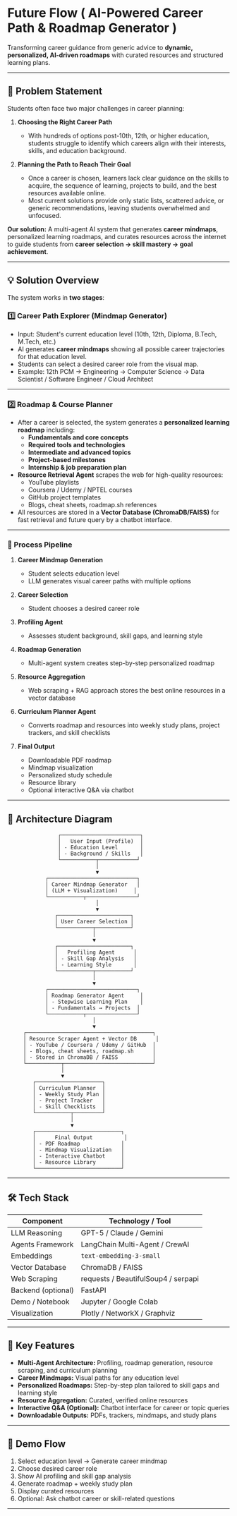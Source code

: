 # Future Flow ( AI-Powered Career Path & Roadmap Generator )

Transforming career guidance from generic advice to **dynamic, personalized, AI-driven roadmaps** with curated resources and structured learning plans.

---

## 🧠 Problem Statement

Students often face two major challenges in career planning:

1. **Choosing the Right Career Path**
   - With hundreds of options post-10th, 12th, or higher education, students struggle to identify which careers align with their interests, skills, and education background.
   
2. **Planning the Path to Reach Their Goal**
   - Once a career is chosen, learners lack clear guidance on the skills to acquire, the sequence of learning, projects to build, and the best resources available online.
   - Most current solutions provide only static lists, scattered advice, or generic recommendations, leaving students overwhelmed and unfocused.

**Our solution:** A multi-agent AI system that generates **career mindmaps**, personalized learning roadmaps, and curates resources across the internet to guide students from **career selection → skill mastery → goal achievement**.

---

## 💡 Solution Overview

The system works in **two stages**:

### 1️⃣ Career Path Explorer (Mindmap Generator)

- Input: Student's current education level (10th, 12th, Diploma, B.Tech, M.Tech, etc.)
- AI generates **career mindmaps** showing all possible career trajectories for that education level.
- Students can select a desired career role from the visual map.
- Example: 12th PCM → Engineering → Computer Science → Data Scientist / Software Engineer / Cloud Architect

---

### 2️⃣ Roadmap & Course Planner

- After a career is selected, the system generates a **personalized learning roadmap** including:
  - **Fundamentals and core concepts**
  - **Required tools and technologies**
  - **Intermediate and advanced topics**
  - **Project-based milestones**
  - **Internship & job preparation plan**
- **Resource Retrieval Agent** scrapes the web for high-quality resources:
  - YouTube playlists
  - Coursera / Udemy / NPTEL courses
  - GitHub project templates
  - Blogs, cheat sheets, roadmap.sh references
- All resources are stored in a **Vector Database (ChromaDB/FAISS)** for fast retrieval and future query by a chatbot interface.

---

### 🔄 Process Pipeline

1. **Career Mindmap Generation**
   - Student selects education level
   - LLM generates visual career paths with multiple options

2. **Career Selection**
   - Student chooses a desired career role

3. **Profiling Agent**
   - Assesses student background, skill gaps, and learning style

4. **Roadmap Generation**
   - Multi-agent system creates step-by-step personalized roadmap

5. **Resource Aggregation**
   - Web scraping + RAG approach stores the best online resources in a vector database

6. **Curriculum Planner Agent**
   - Converts roadmap and resources into weekly study plans, project trackers, and skill checklists

7. **Final Output**
   - Downloadable PDF roadmap
   - Mindmap visualization
   - Personalized study schedule
   - Resource library
   - Optional interactive Q&A via chatbot

---

## 🧠 Architecture Diagram

                    ┌─────────────────────────┐
                    │   User Input (Profile)  │
                    │ - Education Level       │
                    │ - Background / Skills   │
                    └───────────┬────────────┘
                                │
                                ▼
                ┌────────────────────────────┐
                │ Career Mindmap Generator   │
                │ (LLM + Visualization)     │
                └───────────┬────────────────┘
                                │
                                ▼
                   ┌───────────────────────┐
                   │ User Career Selection │
                   └───────────┬───────────┘
                               │
                               ▼
                   ┌───────────────────────┐
                   │   Profiling Agent      │
                   │ - Skill Gap Analysis   │
                   │ - Learning Style       │
                   └───────────┬───────────┘
                               │
                               ▼
                ┌────────────────────────────┐
                │ Roadmap Generator Agent     │
                │ - Stepwise Learning Plan    │
                │ - Fundamentals → Projects  │
                └───────────┬────────────────┘
                               │
                               ▼
         ┌────────────────────────────────────────┐
         │ Resource Scraper Agent + Vector DB      │
         │ - YouTube / Coursera / Udemy / GitHub  │
         │ - Blogs, cheat sheets, roadmap.sh      │
         │ - Stored in ChromaDB / FAISS           │
         └───────────┬────────────────────────────┘
                     │
                     ▼
            ┌─────────────────────┐
            │ Curriculum Planner  │
            │ - Weekly Study Plan │
            │ - Project Tracker   │
            │ - Skill Checklists  │
            └───────────┬─────────┘
                        │
                        ▼
            ┌───────────────────────────┐
            │      Final Output          │
            │ - PDF Roadmap             │
            │ - Mindmap Visualization   │
            │ - Interactive Chatbot     │
            │ - Resource Library        │
            └───────────────────────────┘


---

## 🛠️ Tech Stack

| Component                  | Technology / Tool                  |
|-----------------------------|-----------------------------------|
| LLM Reasoning               | GPT-5 / Claude / Gemini           |
| Agents Framework            | LangChain Multi-Agent / CrewAI    |
| Embeddings                  | `text-embedding-3-small`          |
| Vector Database             | ChromaDB / FAISS                  |
| Web Scraping                | requests / BeautifulSoup4 / serpapi |
| Backend (optional)          | FastAPI                            |
| Demo / Notebook             | Jupyter / Google Colab             |
| Visualization               | Plotly / NetworkX / Graphviz       |

---

## 🌟 Key Features

- **Multi-Agent Architecture:** Profiling, roadmap generation, resource scraping, and curriculum planning
- **Career Mindmaps:** Visual paths for any education level
- **Personalized Roadmaps:** Step-by-step plan tailored to skill gaps and learning style
- **Resource Aggregation:** Curated, verified online resources
- **Interactive Q&A (Optional):** Chatbot interface for career or topic queries
- **Downloadable Outputs:** PDFs, trackers, mindmaps, and study plans

---

## 🎥 Demo Flow 
1. Select education level → Generate career mindmap
2. Choose desired career role
3. Show AI profiling and skill gap analysis
4. Generate roadmap + weekly study plan
5. Display curated resources
6. Optional: Ask chatbot career or skill-related questions

---
